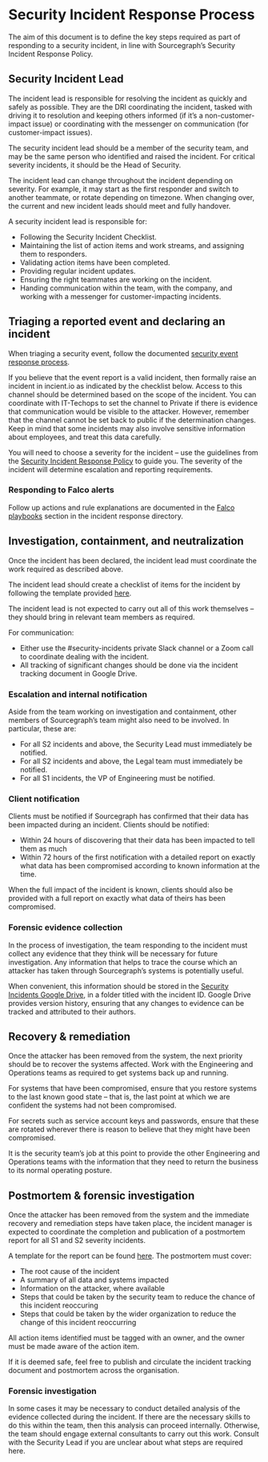 # Security Incident Response Process

The aim of this document is to define the key steps required as part of responding to a security incident, in line with Sourcegraph’s Security Incident Response Policy.

## Security Incident Lead

The incident lead is responsible for resolving the incident as quickly and safely as possible. They are the DRI coordinating the incident, tasked with driving it to resolution and keeping others informed (if it’s a non-customer-impact issue) or coordinating with the messenger on communication (for customer-impact issues).

The security incident lead should be a member of the security team, and may be the same person who identified and raised the incident. For critical severity incidents, it should be the Head of Security.

The incident lead can change throughout the incident depending on severity. For example, it may start as the first responder and switch to another teammate, or rotate depending on timezone. When changing over, the current and new incident leads should meet and fully handover.

A security incident lead is responsible for:

- Following the Security Incident Checklist.
- Maintaining the list of action items and work streams, and assigning them to responders.
- Validating action items have been completed.
- Providing regular incident updates.
- Ensuring the right teammates are working on the incident.
- Handing communication within the team, with the company, and working with a messenger for customer-impacting incidents.

## Triaging a reported event and declaring an incident

When triaging a security event, follow the documented [security event response process](https://github.com/sourcegraph/security-monitoring/blob/main/docs/security-event-handling.md).

If you believe that the event report is a valid incident, then formally raise an incident in incient.io as indicated by the checklist below. Access to this channel should be determined based on the scope of the incident. You can coordinate with IT-Techops to set the channel to Private if there is evidence that communication would be visible to the attacker. However, remember that the channel cannot be set back to public if the determination changes. Keep in mind that some incidents may also involve sensitive information about employees, and treat this data carefully.

You will need to choose a severity for the incident – use the guidelines from the [Security Incident Response Policy](./security-incident-response.md#severity) to guide you. The severity of the incident will determine escalation and reporting requirements.

### Responding to Falco alerts

Follow up actions and rule explanations are documented in the [Falco playbooks](https://github.com/sourcegraph/security-monitoring/tree/main/docs/playbooks/falco) section in the incident response directory.

## Investigation, containment, and neutralization

Once the incident has been declared, the incident lead must coordinate the work required as described above.

The incident lead should create a checklist of items for the incident by following the template provided [here](https://docs.google.com/document/d/1WMXMmoPIo1amdd_FhOTKE2DDjTaCSMBooi_7OFMsaHA/edit?usp=sharing).

The incident lead is not expected to carry out all of this work themselves – they should bring in relevant team members as required.

For communication:

- Either use the #security-incidents private Slack channel or a Zoom call to coordinate dealing with
  the incident.
- All tracking of significant changes should be done via the incident tracking document in Google
  Drive.

### Escalation and internal notification

Aside from the team working on investigation and containment, other members of Sourcegraph’s team might also need to be involved. In particular, these are:

- For all S2 incidents and above, the Security Lead must immediately be notified.
- For all S2 incidents and above, the Legal team must immediately be notified.
- For all S1 incidents, the VP of Engineering must be notified.

### Client notification

Clients must be notified if Sourcegraph has confirmed that their data has been impacted during an incident. Clients should be notified:

- Within 24 hours of discovering that their data has been impacted to tell them as much
- Within 72 hours of the first notification with a detailed report on exactly what data has been compromised according to known information at the time.

When the full impact of the incident is known, clients should also be provided with a full report on exactly what data of theirs has been compromised.

### Forensic evidence collection

In the process of investigation, the team responding to the incident must collect any evidence that they think will be necessary for future investigation. Any information that helps to trace the course which an attacker has taken through Sourcegraph’s systems is potentially useful.

When convenient, this information should be stored in the [Security Incidents Google Drive](https://drive.google.com/drive/folders/12zMUAdBng6yRNMSfOTOMnXtAyQ0TPPhN), in a folder titled with the incident ID. Google Drive provides version history, ensuring that any changes to evidence can be tracked and attributed to their authors.

## Recovery & remediation

Once the attacker has been removed from the system, the next priority should be to recover the systems affected. Work with the Engineering and Operations teams as required to get systems back up and running.

For systems that have been compromised, ensure that you restore systems to the last known good state – that is, the last point at which we are confident the systems had not been compromised.

For secrets such as service account keys and passwords, ensure that these are rotated wherever there is reason to believe that they might have been compromised.

It is the security team’s job at this point to provide the other Engineering and Operations teams with the information that they need to return the business to its normal operating posture.

## Postmortem & forensic investigation

Once the attacker has been removed from the system and the immediate recovery and remediation steps have taken place, the incident manager is expected to coordinate the completion and publication of a postmortem report for all S1 and S2 severity incidents.

A template for the report can be found [here](https://docs.google.com/document/d/1g-UocctW1Zp-z5GdJ6b_Gx5ikHsMU30tWc_6qearMUo/edit). The postmortem must cover:

- The root cause of the incident
- A summary of all data and systems impacted
- Information on the attacker, where available
- Steps that could be taken by the security team to reduce the chance of this incident reoccuring
- Steps that could be taken by the wider organization to reduce the change of this incident reoccurring

All action items identified must be tagged with an owner, and the owner must be made aware of the action item.

If it is deemed safe, feel free to publish and circulate the incident tracking document and postmortem across the organisation.

### Forensic investigation

In some cases it may be necessary to conduct detailed analysis of the evidence collected during the incident. If there are the necessary skills to do this within the team, then this analysis can proceed internally. Otherwise, the team should engage external consultants to carry out this work. Consult with the Security Lead if you are unclear about what steps are required here.
